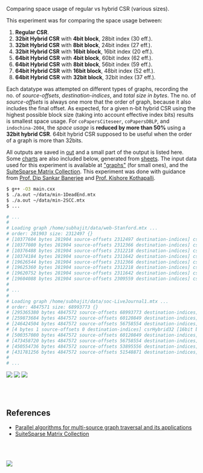 Comparing space usage of regular vs hybrid CSR (various sizes).

This experiment was for comparing the space usage between:
1. **Regular CSR**.
2. **32bit Hybrid CSR** with **4bit block**, 28bit index (30 eff.).
3. **32bit Hybrid CSR** with **8bit block**, 24bit index (27 eff.).
4. **32bit Hybrid CSR** with **16bit block**, 16bit index (20 eff.).
5. **64bit Hybrid CSR** with **4bit block**, 60bit index (62 eff.).
6. **64bit Hybrid CSR** with **8bit block**, 56bit index (59 eff.).
7. **64bit Hybrid CSR** with **16bit block**, 48bit index (52 eff.).
8. **64bit Hybrid CSR** with **32bit block**, 32bit index (37 eff.).

Each datatype was attempted on different types of graphs, recording the no. of
*source-offsets*, *destination-indices*, and *total size in bytes*. The no. of
*source-offsets* is always one more that the order of graph, because it also
includes the final offset. As expected, for a given n-bit hybrid CSR using the
highest possible block size (taking into account effective index bits) results
is smallest space usage. For `coPapersCiteseer`, `coPapersDBLP`, and
`indochina-2004`, the *space usage* is **reduced by more than 50%** using a
**32bit hybrid CSR**. 64bit hybrid CSR supposed to be useful when the order
of a graph is more than 32bits.

All outputs are saved in [out](out/) and a small part of the output is listed
here. Some [charts] are also included below, generated from [sheets]. The input
data used for this experiment is available at ["graphs"] (for small ones), and
the [SuiteSparse Matrix Collection]. This experiment was done with guidance
from [Prof. Dip Sankar Banerjee] and [Prof. Kishore Kothapalli].

```bash
$ g++ -O3 main.cxx
$ ./a.out ~/data/min-1DeadEnd.mtx
$ ./a.out ~/data/min-2SCC.mtx
$ ...

# ...
#
# Loading graph /home/subhajit/data/web-Stanford.mtx ...
# order: 281903 size: 2312497 {}
# [10377604 bytes 281904 source-offsets 2312497 destination-indices] csrRegular
# [10377080 bytes 281904 source-offsets 2312366 destination-indices] csrHybrid32 [4bit block, 28bit index (30 eff.)]
# [10376488 bytes 281904 source-offsets 2312218 destination-indices] csrHybrid32 [8bit block, 24bit index (27 eff.)]
# [10374184 bytes 281904 source-offsets 2311642 destination-indices] csrHybrid32 [16bit block, 16bit index (20 eff.)]
# [19626544 bytes 281904 source-offsets 2312366 destination-indices] csrHybrid64 [4bit block, 60bit index (62 eff.)]
# [19625360 bytes 281904 source-offsets 2312218 destination-indices] csrHybrid64 [8bit block, 56bit index (59 eff.)]
# [19620752 bytes 281904 source-offsets 2311642 destination-indices] csrHybrid64 [16bit block, 48bit index (52 eff.)]
# [19604088 bytes 281904 source-offsets 2309559 destination-indices] csrHybrid64 [32bit block, 32bit index (37 eff.)]
#
# ...
#
# Loading graph /home/subhajit/data/soc-LiveJournal1.mtx ...
# order: 4847571 size: 68993773 {}
# [295365380 bytes 4847572 source-offsets 68993773 destination-indices] csrRegular
# [259873684 bytes 4847572 source-offsets 60120849 destination-indices] csrHybrid32 [4bit block, 28bit index (30 eff.)]
# [246424504 bytes 4847572 source-offsets 56758554 destination-indices] csrHybrid32 [8bit block, 24bit index (27 eff.)]
# [4 bytes 1 source-offsets 0 destination-indices] csrHybrid32 [16bit block, 16bit index (20 eff.)]
# [500357080 bytes 4847572 source-offsets 60120849 destination-indices] csrHybrid64 [4bit block, 60bit index (62 eff.)]
# [473458720 bytes 4847572 source-offsets 56758554 destination-indices] csrHybrid64 [8bit block, 56bit index (59 eff.)]
# [450554736 bytes 4847572 source-offsets 53895556 destination-indices] csrHybrid64 [16bit block, 48bit index (52 eff.)]
# [431781256 bytes 4847572 source-offsets 51548871 destination-indices] csrHybrid64 [32bit block, 32bit index (37 eff.)]
#
# ...
```

[![](https://i.imgur.com/wNVWLor.gif)][sheets]
[![](https://i.imgur.com/iykY5NL.gif)][sheets]
[![](https://i.imgur.com/9F7y0jX.gif)][sheets]

<br>
<br>


## References

- [Parallel algorithms for multi-source graph traversal and its applications](https://www.slideshare.net/SubhajitSahu/parallel-algorithms-for-multisource-graph-traversal-and-its-applications)
- [SuiteSparse Matrix Collection]

<br>
<br>

[![](https://i.imgur.com/eR6BeVh.jpg)](https://www.youtube.com/watch?v=1yoDFJ-JSag)

[Prof. Dip Sankar Banerjee]: https://sites.google.com/site/dipsankarban/
[Prof. Kishore Kothapalli]: https://cstar.iiit.ac.in/~kkishore/
[SuiteSparse Matrix Collection]: https://suitesparse-collection-website.herokuapp.com
["graphs"]: https://github.com/puzzlef/graphs
[charts]: https://photos.app.goo.gl/AXEesDgbxegtmus16
[sheets]: https://docs.google.com/spreadsheets/d/1MImPpZw_Hgrq0_BNvmcIZ3aj-cWHNcM0zBqsNvuyFXI/edit?usp=sharing
